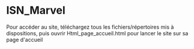 # ISN_Marvel
Pour accéder au site, téléchargez tous les fichiers/répertoires mis à dispositions, puis ouvrir Html_page_accueil.html pour lancer le site sur sa page d'accueil
